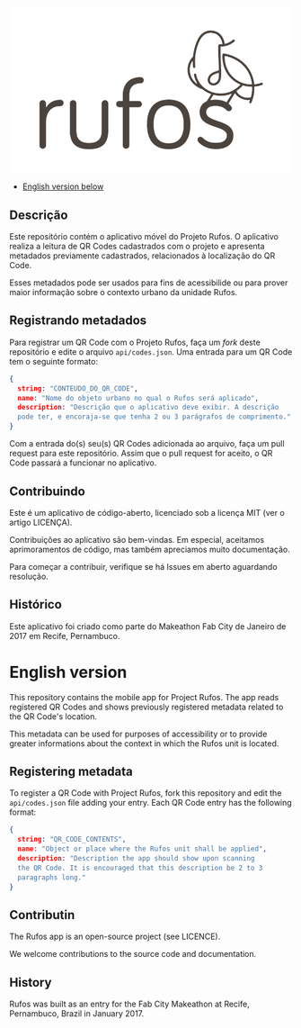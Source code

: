 ![Rufos](rufos.png)

* [English version below](#en)

## Descrição

Este repositório contém o aplicativo móvel do Projeto Rufos. O aplicativo
realiza a leitura de QR Codes cadastrados com o projeto e apresenta
metadados previamente cadastrados, relacionados à localização do QR Code.

Esses metadados pode ser usados para fins de acessibilide ou para prover
maior informação sobre o contexto urbano da unidade Rufos.

## Registrando metadados

Para registrar um QR Code com o Projeto Rufos, faça um _fork_ deste repositório
e edite o arquivo `api/codes.json`. Uma entrada para um QR Code tem o seguinte
formato:

```json
{
  string: "CONTEUDO_DO_QR_CODE",
  name: "Nome do objeto urbano no qual o Rufos será aplicado",
  description: "Descrição que o aplicativo deve exibir. A descrição
  pode ter, e encoraja-se que tenha 2 ou 3 parágrafos de comprimento."
}
```
Com a entrada do(s) seu(s) QR Codes adicionada ao arquivo, faça um pull request
para este repositório. Assim que o pull request for aceito, o QR Code passará
a funcionar no aplicativo.

## Contribuindo

Este é um aplicativo de código-aberto, licenciado sob a licença MIT
(ver o artigo LICENÇA).

Contribuições ao aplicativo são bem-vindas. Em especial, aceitamos
aprimoramentos de código, mas também apreciamos muito documentação.

Para começar a contribuir, verifique se há Issues em aberto aguardando
resolução.

## Histórico

Este aplicativo foi criado como parte do Makeathon Fab City de
Janeiro de 2017 em Recife, Pernambuco.

# English version<a name="en"></a>

This repository contains the mobile app for Project Rufos. The app reads
registered QR Codes and shows previously registered metadata related to
the QR Code's location.

This metadata can be used for purposes of accessibility or to provide
greater informations about the context in which the Rufos unit is located.

## Registering metadata

To register a QR Code with Project Rufos, fork this repository and edit the
`api/codes.json` file adding your entry. Each QR Code entry has the following
format:

```json
{
  string: "QR_CODE_CONTENTS",
  name: "Object or place where the Rufos unit shall be applied",
  description: "Description the app should show upon scanning
  the QR Code. It is encouraged that this description be 2 to 3
  paragraphs long."
}
```

## Contributin

The Rufos app is an open-source project (see LICENCE).

We welcome contributions to the source code and documentation.

## History

Rufos was built as an entry for the Fab City Makeathon at Recife,
Pernambuco, Brazil in January 2017.
